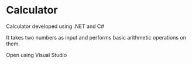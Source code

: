 # Calculator
Calculator developed using .NET and C#

It takes two numbers as input and performs basic arithmetic operations on them.

Open using Visual Studio
